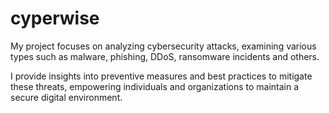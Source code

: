 # cyperwise
My project focuses on analyzing cybersecurity attacks, examining various types such as malware, phishing, DDoS,  ransomware incidents and others.

I provide insights into preventive measures and best practices to mitigate these threats, empowering individuals and organizations to maintain a secure digital environment.
